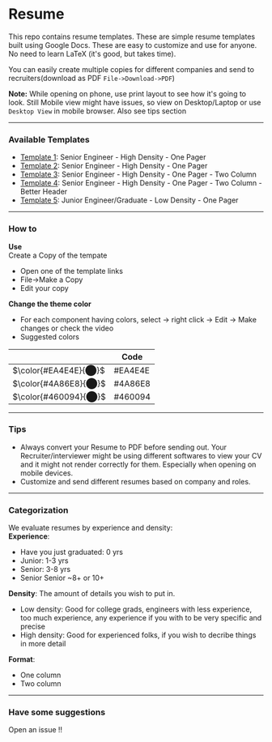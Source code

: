 # Resume

This repo contains resume templates. These are simple resume templates built using Google Docs. These are easy to customize and use for anyone. No need to learn LaTeX (it's good, but takes time). 

You can easily create multiple copies for different companies and send to recruiters(download as PDF `File->Download->PDF`)

**Note:** While opening on phone, use print layout to see how it's going to look. Still Mobile view might have issues, so view on Desktop/Laptop or use `Desktop View` in mobile browser. Also see tips section

---
### Available Templates  
- [Template 1](https://docs.google.com/document/d/12VKwOvPnLgnE_zsFa1UYK3yZ30qsT9-k6uogBVpYLwc): Senior Engineer - High Density - One Pager
- [Template 2](https://docs.google.com/document/d/1wfkEG4Xyh24PpT_IQlOtC9ee_lfN_OPHIMgVauWIsuE): Senior Engineer - High Density - One Pager
- [Template 3](https://docs.google.com/document/d/1W7rXRlcVjNUmGRlmOjBvzdrTv5u-0wH3JeWUnWVXWVo): Senior Engineer - High Density - One Pager - Two Column
- [Template 4](https://docs.google.com/document/d/1cKGKqau_Q0f_DiI7437XQz8KhNB51pQkkF1zWbj4e-0): Senior Engineer - High Density - One Pager - Two Column - Better Header
- [Template 5](https://docs.google.com/document/d/1KidWo6_xZVes8d-NE9dlpD7jNMYrTHWAGZMKXIBVZV8): Junior Engineer/Graduate - Low Density - One Pager

---
### How to

**Use**  
Create a Copy of the tempate
- Open one of the template links
- File->Make a Copy
- Edit your copy

**Change the theme color**  
- For each component having colors, select -> right click -> Edit -> Make changes 
  or check the video
- Suggested colors

|   | Code  |
|---|-------|
| $\color{#EA4E4E}{⬤}$  |   #EA4E4E |
| $\color{#4A86E8}{⬤}$  |   #4A86E8 |
| $\color{#460094}{⬤}$  |   #460094 |

---
### Tips
- Always convert your Resume to PDF before sending out. Your Recruiter/interviewer might be using different softwares to view your CV and it might not render correctly for them. Especially when opening on mobile devices.
- Customize and send different resumes based on company and roles.

---
### Categorization
We evaluate resumes by experience and density:  
**Experience**:  
- Have you just graduated: 0 yrs
- Junior: 1-3 yrs
- Senior: 3-8 yrs
- Senior Senior ~8+ or 10+

**Density**: The amount of details you wish to put in.  
- Low density: Good for college grads, engineers with less experience, too much experience, any experience if you with to be very specific and precise
- High density: Good for experienced folks, if you wish to decribe things in more detail

**Format**:
- One column
- Two column

---
### Have some suggestions
Open an issue !!
